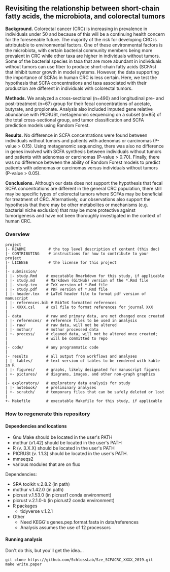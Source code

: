 ## Revisiting the relationship between short-chain fatty acids, the microbiota, and colorectal tumors

**Background.** Colorectal cancer (CRC) is increasing in prevalence in individuals under 50 and
because of this will be a continuing health concern for the foreseeable future. The majority of the risk for developing CRC is attributable to environmental factors. One of these environmental factors is the microbiota, with certain bacterial community members being more prevalent in CRC while other taxa are higher in individuals without tumors. Some of the bacterial species in taxa that are more abundant in individuals without tumors can use fiber to produce short-chain fatty acids (SCFAs) that inhibit tumor growth in model systems. However, the data supporting the importance of SCFAs in human CRC is less certain. Here, we test the hypothesis that SCFA concentrations and taxa associated with their production are different in individuals with colorectal tumors.


**Methods.** We analyzed a cross-sectional (n=490) and longitudinal pre- and post-treatment (n=67) group for their fecal concentrations of acetate, butyrate, and propionate. Analysis also included imputed gene relative abundance with PICRUSt, metagenomic sequencing on a subset (n=85) of the total cross-sectional group, and tumor classification and SCFA prediction models using Random Forest.


**Results.** No difference in SCFA concentrations were found between individuals without tumors
and patients with adenomas or carcinomas (P-value > 0.15). Using metagenomic sequencing, there was also no difference in genes involved with SCFA synthesis between individuals without tumors and patients with adenomas or carcinomas (P-value > 0.70). Finally, there was no difference between the ability of Random Forest models to predict patients with adenomas or carcinomas versus individuals without tumors (P-value > 0.05).


**Conclusions.** Although our data does not support the hypothesis that fecal SCFA concentrations are different in the general CRC population, there still may be specific types of colorectal tumors where SCFAs may be beneficial for treatment of CRC. Alternatively, our observations also support the hypothesis that there may be other metabolites or mechanisms (e.g. bacterial niche exclusion) that may be more protective against tumorigenesis and have not been thoroughly investigated in the context of human CRC.





### Overview

	project
	|- README          # the top level description of content (this doc)
	|- CONTRIBUTING    # instructions for how to contribute to your project
	|- LICENSE         # the license for this project
	|
	|- submission/
	| |- study.Rmd    # executable Rmarkdown for this study, if applicable
	| |- study.md     # Markdown (GitHub) version of the *.Rmd file
	| |- study.tex    # TeX version of *.Rmd file
	| |- study.pdf    # PDF version of *.Rmd file
	| |- header.tex   # LaTeX header file to format pdf version of manuscript
	| |- references.bib # BibTeX formatted references
	| |- XXXX.csl     # csl file to format references for journal XXX
	|
	|- data           # raw and primary data, are not changed once created
	| |- references/  # reference files to be used in analysis
	| |- raw/         # raw data, will not be altered
	| |- mothur/      # mothur processed data
	| +- process/     # cleaned data, will not be altered once created;
	|                 # will be committed to repo
	|
	|- code/          # any programmatic code
	|
	|- results        # all output from workflows and analyses
	| |- tables/      # text version of tables to be rendered with kable in R
	| |- figures/     # graphs, likely designated for manuscript figures
	| +- pictures/    # diagrams, images, and other non-graph graphics
	|
	|- exploratory/   # exploratory data analysis for study
	| |- notebook/    # preliminary analyses
	| +- scratch/     # temporary files that can be safely deleted or lost
	|
	+- Makefile       # executable Makefile for this study, if applicable


### How to regenerate this repository

#### Dependencies and locations
* Gnu Make should be located in the user's PATH
* mothur (v1.42) should be located in the user's PATH
* R (v. 3.X.X) should be located in the user's PATH
* PICRUSt (v. 1.1.3) should be located in the user's PATH.
* mmseqs2
* various modules that are on flux

Dependencies:
* SRA toolkit v.2.8.2 (in path)
* mothur v.1.42.0 (in path)
* picrust v.1.53.0 (in picrust1 conda environment)
* picrust v.2.1.0-b (in picrust2 conda environment)
* R packages
	- tidyverse v.1.2.1
* Other
	- Need KEGG's genes.pep.format.fasta in data/references
	- Analysis assumes the use of 12 processors


#### Running analysis

Don't do this, but you'll get the idea...

```
git clone https://github.com/SchlossLab/Sze_SCFACRC_XXXX_2019.git
make write.paper
```

